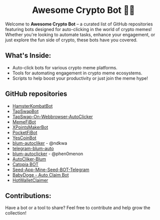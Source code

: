 <h1 align="center">Awesome Crypto Bot 🤖🚀</h1>

Welcome to <strong>Awesome Crypto Bot</strong> – a curated list of GitHub repositories featuring bots designed for auto-clicking in the world of crypto memes! Whether you're looking to automate tasks, enhance your engagement, or just explore the fun side of crypto, these bots have you covered.

## What's Inside:
- Auto-click bots for various crypto meme platforms.
- Tools for automating engagement in crypto meme ecosystems.
- Scripts to help boost your productivity or just join the meme hype!

## GitHub repositories

- [HamsterKombatBot](https://github.com/shamhi/HamsterKombatBot)
- [TapSwapBot](https://github.com/shamhi/TapSwapBot)
- [TapSwap-On-Webbrowser-AutoClicker](https://github.com/oguzhanyazman/TapSwap-On-Webbrowser-AutoClicker)
- [MemeFiBot](https://github.com/shamhi/MemeFiBot)
- [XPointsMakerBot](https://github.com/shamhi/XPointsMakerBot)
- [PocketFiBot](https://github.com/shamhi/PocketFiBot)
- [YesCoinBot](https://github.com/shamhi/YesCoinBot)
- [blum-autocliker](https://github.com/ndkwa/blum-autocliker) - @ndkwa
- [telegram-blum-auto](https://github.com/flaming-chameleon/telegram-blum-auto)
- [blum-autoclicker](https://github.com/phen0menon/blum-autoclicker) - @phen0menon
- [AutoCliker-Blum](https://github.com/0x-John/AutoCliker-Blum)
- [Catopia BOT](https://github.com/Widiskel/catopia-bot)
- [Seed-App-Mine-Seed-BOT-Telegram](https://github.com/vanhbakaa/Seed-App-Mine-Seed-BOT-Telegram)
- [BabyDoge - Auto Claim Bot](https://github.com/smart-airdrop/babydoge-claimer)
- [HotWalletClaimer](https://github.com/thebrumby/HotWalletClaimer)

## Contributions:

Have a bot or a tool to share? Feel free to contribute and help grow the collection!
